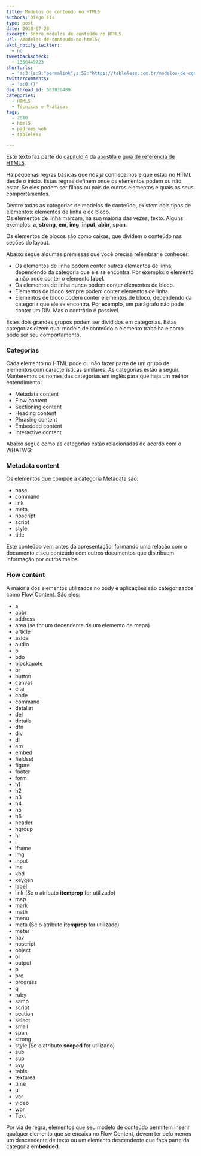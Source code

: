 ```yaml
---
title: Modelos de conteúdo no HTML5
authors: Diego Eis
type: post
date: 2010-07-20
excerpt: Sobre modelos de conteúdo no HTML5.
url: /modelos-de-conteudo-no-html5/
aktt_notify_twitter:
  - no
tweetbackscheck:
  - 1356449723
shorturls:
  - 'a:3:{s:9:"permalink";s:52:"https://tableless.com.br/modelos-de-conteudo-no-html5";s:7:"tinyurl";s:26:"https://tinyurl.com/3sd6vhb";s:4:"isgd";s:19:"https://is.gd/MFP3Ld";}'
twittercomments:
  - 'a:0:{}'
dsq_thread_id: 503039489
categories:
  - HTML5
  - Técnicas e Práticas
tags:
  - 2010
  - html5
  - padroes web
  - tableless

---
```

Este texto faz parte do [capítulo 4][1] da [apostila e guia de referência de HTML5][2].

Há pequenas regras básicas que nós já conhecemos e que estão no HTML desde o início. Estas regras definem onde os elementos podem ou não estar. Se eles podem ser filhos ou pais de outros elementos e quais os seus comportamentos.

Dentre todas as categorias de modelos de conteúdo, existem dois tipos de elementos: elementos de linha e de bloco.   
Os elementos de linha marcam, na sua maioria das vezes, texto. Alguns exemplos: **a**, **strong**, **em**, **img**, **input**, **abbr**, **span**.

Os elementos de blocos são como caixas, que dividem o conteúdo nas seções do layout.

Abaixo segue algumas premissas que você precisa relembrar e conhecer:

  * Os elementos de linha podem conter outros elementos de linha, dependendo da categoria que ele se encontra. Por exemplo: o elemento **a** não pode conter o elemento **label**.
  * Os elementos de linha nunca podem conter elementos de bloco.
  * Elementos de bloco sempre podem conter elementos de linha.
  * Elementos de bloco podem conter elementos de bloco, dependendo da categoria que ele se encontra. Por exemplo, um parágrafo não pode conter um DIV. Mas o contrário é possível.

Estes dois grandes grupos podem ser divididos em categorias. Estas categorias dizem qual modelo de conteúdo o elemento trabalha e como pode ser seu comportamento.

### Categorias

Cada elemento no HTML pode ou não fazer parte de um grupo de elementos com características similares. As categorias estão a seguir. Manteremos os nomes das categorias em inglês para que haja um melhor entendimento:

  * Metadata content
  * Flow content
  * Sectioning content
  * Heading content
  * Phrasing content
  * Embedded content
  * Interactive content

Abaixo segue como as categorias estão relacionadas de acordo com o WHATWG:



### Metadata content

Os elementos que compõe a categoria Metadata são:

  * base
  * command
  * link
  * meta
  * noscript
  * script
  * style
  * title

Este conteúdo vem antes da apresentação, formando uma relação com o documento e seu conteúdo com outros documentos que distribuem informação por outros meios.

### Flow content

A maioria dos elementos utilizados no body e aplicações são categorizados como Flow Content. São eles:

  * a
  * abbr
  * address
  * area (se for um decendente de um elemento de mapa)
  * article
  * aside
  * audio
  * b
  * bdo
  * blockquote
  * br
  * button
  * canvas
  * cite
  * code
  * command
  * datalist
  * del
  * details
  * dfn
  * div
  * dl
  * em
  * embed
  * fieldset
  * figure
  * footer
  * form
  * h1
  * h2
  * h3
  * h4
  * h5
  * h6
  * header
  * hgroup
  * hr
  * i
  * iframe
  * img
  * input
  * ins
  * kbd
  * keygen
  * label
  * link (Se o atributo **itemprop** for utilizado)
  * map
  * mark
  * math
  * menu
  * meta (Se o atributo **itemprop** for utilizado)
  * meter
  * nav
  * noscript
  * object
  * ol
  * output
  * p
  * pre
  * progress
  * q
  * ruby
  * samp
  * script
  * section
  * select
  * small
  * span
  * strong
  * style (Se o atributo **scoped** for utilizado)
  * sub
  * sup
  * svg
  * table
  * textarea
  * time
  * ul
  * var
  * video
  * wbr
  * Text

Por via de regra, elementos que seu modelo de conteúdo permitem inserir qualquer elemento que se encaixa no Flow Content, devem ter pelo menos um descendente de texto ou um elemento descendente que faça parte da categoria **embedded**.

 [1]: https://tableless.com.br/html5/?chapter=4
 [2]: https://tableless.com.br/html5/